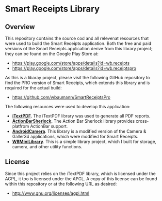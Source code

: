 Smart Receipts Library
==============

Overview
--------------

This repository contains the source cod and all relevenat resources that were used to build the Smart Receipts application. Both the free and paid versions of the Smart Receipts application derive from this library project; they can be found on the Google Play Store at:

- https://play.google.com/store/apps/details?id=wb.receipts
- https://play.google.com/store/apps/details?id=wb.receiptspro

As this is a libaray project, please visit the following GitHub repository to find the PRO version of Smart Receipts, which extends this library and is required for the actual build:

- https://github.com/wbaumann/SmartReceiptsPro

The following resources were used to develop this application:

- **[iTextPDF](http://itextpdf.com/).** The iTextPDF library was used to generate all PDF reports.
- **[ActionBarSherlock](http://actionbarsherlock.com/)**. The Action Bar Sherlock library provides cross-platfrom ActionBar support.
- **[AndroidCamera](https://github.com/wbaumann/AndroidCamera)**. This library is a modified version of the Camera & Galler3d applications, which were modified for Smart Receipts.
- **[WBMiniLibrary](https://github.com/wbaumann/WBMiniLibrary)**. This is a simple library project, which I built for storage, camera, and other utility functions.

License
--------------
Since this project relies on the iTextPDF library, which is licensed under the AGPL, it too is licensed under the APGL. A copy of this license can be found within this repository or at the following URL as desired:

- http://www.gnu.org/licenses/agpl.html